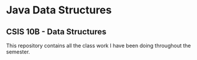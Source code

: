 # Java Data Structures
## CSIS 10B - Data Structures

This repository contains all the class work I have been doing throughout the semester.

